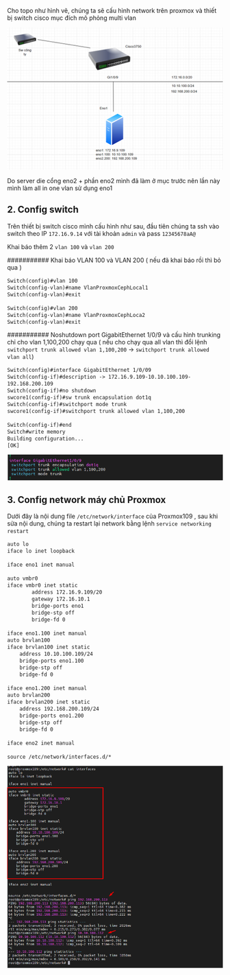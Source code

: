 Cho topo như hình vẽ, chúng ta sẽ cấu hình network trên proxmox và thiết bị switch cisco mục đích mô phỏng multi vlan
  
  <img src="proxmoximages/Screenshot_163.png">

Do server die cổng eno2 + phần eno2 mình đã làm ở mục trước nên lần này mình làm all in one vlan sử dụng eno1

## 2. Config switch

Trên thiết bị switch cisco mình cấu hình như sau, đầu tiên chúng ta ssh vào switch theo IP ``172.16.9.14`` với tài khoản ``admin`` và pass ``12345678aA@``

Khai báo thêm 2 ``vlan 100`` và ``vlan 200`` 

########### Khai báo VLAN 100 và VLAN 200 ( nếu đã khai báo rồi thì bỏ qua )

    Switch(config)#vlan 100
    Switch(config-vlan)#name VlanProxmoxCephLocal1
    Switch(config-vlan)#exit

    Switch(config)#vlan 200
    Switch(config-vlan)#name VlanProxmoxCephLoca2
    Switch(config-vlan)#exit

###########  Noshutdown port GigabitEthernet 1/0/9 và cấu hình trunking chỉ cho vlan 1,100,200 chạy qua ( nếu cho chạy qua all vlan thì đổi lệnh ``switchport trunk allowed vlan 1,100,200`` -> ``switchport trunk allowed vlan all``)

    Switch(config)#interface GigabitEthernet 1/0/09
    Switch(config-if)#description -> 172.16.9.109-10.10.100.109-192.168.200.109
    Switch(config-if)#no shutdown 
    swcore1(config-if)#sw trunk encapsulation dot1q
    Switch(config-if)#switchport mode trunk
    swcore1(config-if)#switchport trunk allowed vlan 1,100,200

    Switch(config-if)#end
    Switch#write memory 
    Building configuration...
    [OK]

  <img src="proxmoximages/Screenshot_164.png">

## 3. Config network máy chủ Proxmox

Dưới đây là nội dung file ``/etc/network/interface`` của Proxmox109 , sau khi sửa nội dung, chúng ta restart lại network bằng lệnh ``service networking restart``

    auto lo
    iface lo inet loopback

    iface eno1 inet manual

    auto vmbr0
    iface vmbr0 inet static
            address 172.16.9.109/20
            gateway 172.16.10.1
            bridge-ports eno1
            bridge-stp off
            bridge-fd 0

    iface eno1.100 inet manual
    auto brvlan100
    iface brvlan100 inet static
        address 10.10.100.109/24
        bridge-ports eno1.100
        bridge-stp off
        bridge-fd 0

    iface eno1.200 inet manual
    auto brvlan200
    iface brvlan200 inet static
        address 192.168.200.109/24
        bridge-ports eno1.200
        bridge-stp off
        bridge-fd 0

    iface eno2 inet manual

    source /etc/network/interfaces.d/*

  <img src="proxmoximages/Screenshot_165.png">
